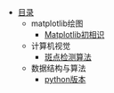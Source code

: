 * [目录](README.md)
    * matplotlib绘图
        * [Matplotlib初相识](matplotlib/Matplotlib初相识.md)
    * 计算机视觉
        * [斑点检测算法](计算机视觉/斑点检测算法.md)
    * 数据结构与算法
        * [python版本]()

